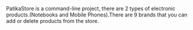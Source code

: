 PatikaStore is a command-line project, there are 2 types of electronic products.(Notebooks and Mobile Phones).There are 9 brands that you can add or delete products from the store.

